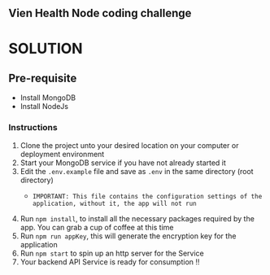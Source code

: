 ## Vien Health Node coding challenge

# SOLUTION

## Pre-requisite
* Install MongoDB
* Install NodeJs

### Instructions
1. Clone the project unto your desired location on your computer or deployment environment
2. Start your MongoDB service if you have not already started it
3. Edit the `.env.example` file and save as `.env` in the same directory (root directory)
   -     IMPORTANT: This file contains the configuration settings of the application, without it, the app will not run
4. Run `npm install`, to install all the necessary packages required by the app. You can grab a cup of coffee at this time
5. Run `npm run appKey`, this will generate the encryption key for the application
6. Run `npm start` to spin up an http server for the Service
7. Your backend API Service is ready for consumption !!  
